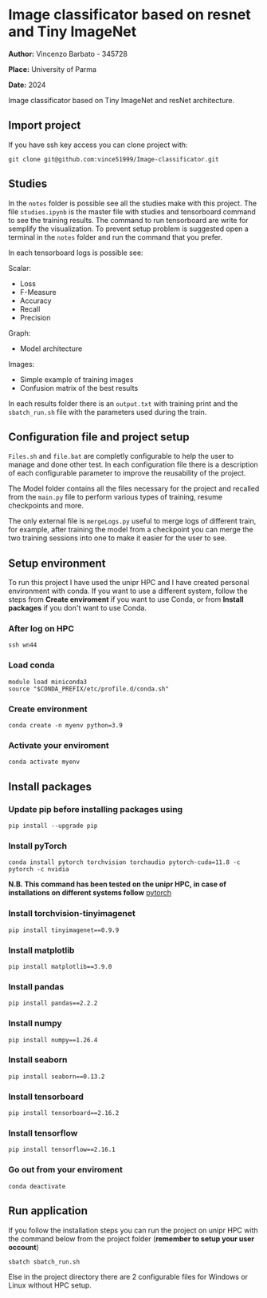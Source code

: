 # Image classificator based on resnet and Tiny ImageNet

**Author:** Vincenzo Barbato - 345728

**Place:** University of Parma

**Date:** 2024

Image classificator based on Tiny ImageNet and resNet architecture.

##  Import project
 If you have ssh key access you can clone project with:
```
git clone git@github.com:vince51999/Image-classificator.git
```

## Studies
In the ```notes``` folder is possible see all the studies make with this project. The file ```studies.ipynb``` is the master file with studies and tensorboard command to see the training results. The command to run tensorboard are write for semplify the visualization. To prevent setup problem is suggested open a terminal in the ```notes``` folder and run the command that you prefer.

In each tensorboard logs is possible see:

Scalar:
- Loss
- F-Measure
- Accuracy
- Recall
- Precision

Graph:
- Model architecture

Images:
- Simple example of training images
- Confusion matrix of the best results

In each results folder there is an ```output.txt``` with training print and the ```sbatch_run.sh``` file with the parameters used during the train.

## Configuration file and project setup
```Files.sh``` and ```file.bat``` are completly configurable to help the user to manage and done other test.
In each configuration file there is a description of each configurable parameter to improve the reusability of the project.

The Model folder contains all the files necessary for the project and recalled from the ```main.py``` file to perform various types of training, resume checkpoints and more.

The only external file is ```mergeLogs.py``` useful to merge logs of different train, for example, after training the model from a checkpoint you can merge the two training sessions into one to make it easier for the user to see.

## Setup environment
To run this project I have used the unipr HPC and I have created personal environment with conda.
If you want to use a different system, follow the steps from **Create enviroment** if you want to use Conda, or from **Install packages** if you don't want to use Conda.

### After log on HPC
```
ssh wn44
```
### Load conda
```
module load miniconda3
source "$CONDA_PREFIX/etc/profile.d/conda.sh"
```
### Create environment
```
conda create -n myenv python=3.9
```
### Activate your enviroment
```
conda activate myenv
```

## Install packages
### Update pip before installing packages using
```
pip install --upgrade pip
```
### Install pyTorch
```
conda install pytorch torchvision torchaudio pytorch-cuda=11.8 -c pytorch -c nvidia
```
**N.B. This command has been tested on the unipr HPC, in case of installations on different systems follow** [pytorch](https://pytorch.org/)

### Install torchvision-tinyimagenet
```
pip install tinyimagenet==0.9.9
```
### Install matplotlib
```
pip install matplotlib==3.9.0
```
### Install pandas
```
pip install pandas==2.2.2
```
### Install numpy
```
pip install numpy==1.26.4
```
### Install seaborn
```
pip install seaborn==0.13.2
```
### Install tensorboard
```
pip install tensorboard==2.16.2
```
### Install tensorflow
```
pip install tensorflow==2.16.1
```
### Go out from your enviroment
```
conda deactivate
```

## Run application
If you follow the installation steps you can run the project on unipr HPC with the command below from the project folder (**remember to setup your user occount**)
```
sbatch sbatch_run.sh
```
Else in the project directory there are 2 configurable files for Windows or Linux without HPC setup.